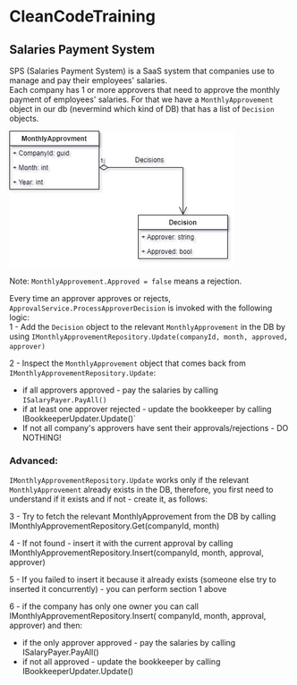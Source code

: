 # CleanCodeTraining

## Salaries Payment System

SPS (Salaries Payment System) is a SaaS system that companies use to manage and pay their employees' salaries.  
Each company has 1 or more approvers that need to approve the monthly payment of employees' salaries.
For that we have a `MonthlyApprovement` object in our db (nevermind which kind of DB) that has a list of `Decision` objects.

![alt text](MonthlyPayment.jpg)  

Note: `MonthlyApprovement.Approved = false` means a rejection.

Every time an approver approves or rejects, `ApprovalService.ProcessApproverDecision` is invoked with the following logic:  
1 - Add the `Decision` object to the relevant `MonthlyApprovement` in the DB by using `IMonthlyApprovementRepository.Update(companyId, month, approved, approver)`

2 - Inspect the `MonthlyApprovement` object that comes back from  `IMonthlyApprovementRepository.Update`:
- if all approvers approved - pay the salaries by calling `ISalaryPayer.PayAll()`
- if at least one approver rejected - update the bookkeeper by calling IBookkeeperUpdater.Update()`
- If not all company's approvers have sent their approvals/rejections - DO NOTHING!

### Advanced:  

`IMonthlyApprovementRepository.Update` works only if the relevant `MonthlyApprovement` already exists in the DB, therefore, you first need to understand if it exists and if not - create it, as follows:

3 - Try to fetch the relevant MonthlyApprovement from the DB by calling IMonthlyApprovementRepository.Get(companyId, month)

4 - If not found - insert it with the current approval by calling  IMonthlyApprovementRepository.Insert(companyId, month, approval, approver)

5 - If you failed to insert it because it already exists (someone else try to inserted it concurrently) - you can perform section 1 above

6 - if the company has only one owner you can call IMonthlyApprovementRepository.Insert( companyId, month, approval, approver) and then:
- if the only approver approved - pay the salaries by calling ISalaryPayer.PayAll()
- if not all approved - update the bookkeeper by calling IBookkeeperUpdater.Update()
